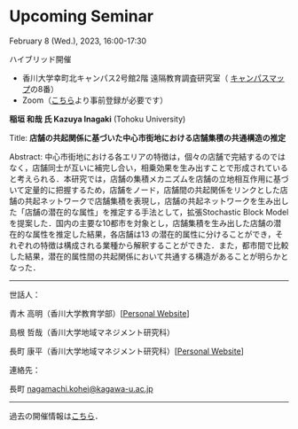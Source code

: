 # Upcoming Seminar

February 8 (Wed.), 2023, 16:00-17:30

ハイブリッド開催
- 香川大学幸町北キャンパス2号館2階 遠隔教育調査研究室（ [キャンパスマップ](https://www.kagawa-u.ac.jp/access/saiwai/)の8番）
- Zoom（[こちら](https://kagawa-u-ac-jp.zoom.us/meeting/register/tZUlfu-gpjoqG9JsZOc0je0uGvAv8O0Gv3ip)より事前登録が必要です）


**稲垣 和哉 氏 Kazuya Inagaki** (Tohoku University)


Title: **店舗の共起関係に基づいた中⼼市街地における店舗集積の共通構造の推定**

Abstract: 
中心市街地における各エリアの特徴は，個々の店舗で完結するのではなく，店舗同士が互いに補完し合い，相乗効果を生み出すことで形成されていると考えられる．本研究では，店舗の集積メカニズムを店舗の立地相互作用に基づいて定量的に把握するため，店舗をノード，店舗間の共起関係をリンクとした店舗の共起ネットワークで店舗集積を表現し，店舗の共起ネットワークを生み出した「店舗の潜在的な属性」を推定する手法として，拡張Stochastic Block Model を提案した．国内の主要な10都市を対象とし，店舗集積を生み出した店舗の潜在的な属性を推定した結果，各店舗は13 の潜在的属性に分けることができ，それぞれの特徴は構成される業種から解釈することができた．また，都市間で⽐較した結果，潜在的属性間の共起関係において共通する構造があることが明らかとなった．


---

世話人：

青木 高明（香川大学教育学部）[[Personal Website](https://www.ed.kagawa-u.ac.jp/~aoki/)]

島根 哲哉（香川大学地域マネジメント研究科）

長町 康平（香川大学地域マネジメント研究科）[[Personal Website](https://koheinagamachi.com/)]

連絡先：

長町 nagamachi.kohei@kagawa-u.ac.jp

---

過去の開催情報は[こちら](./past/)．
